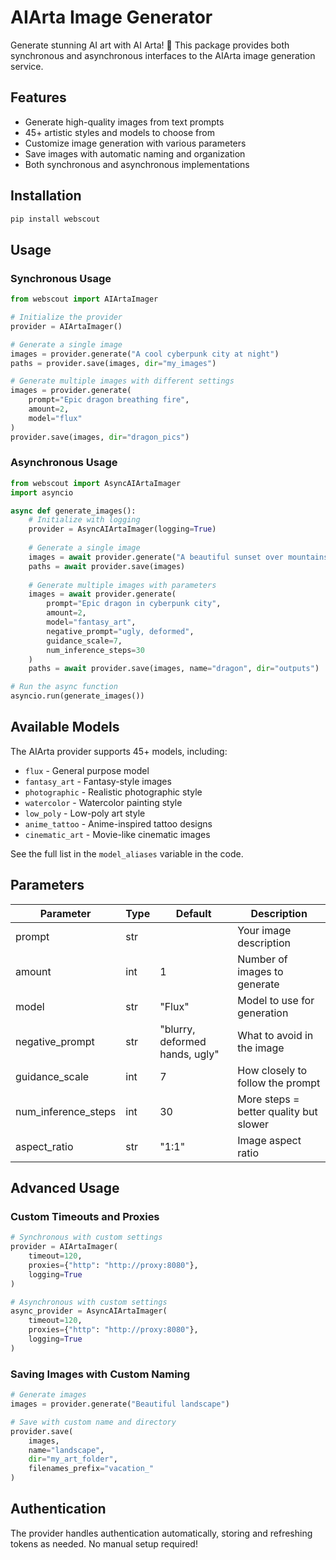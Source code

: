 # AIArta Image Generator

Generate stunning AI art with AI Arta! 🎨 This package provides both synchronous and asynchronous interfaces to the AIArta image generation service.

## Features

- Generate high-quality images from text prompts
- 45+ artistic styles and models to choose from
- Customize image generation with various parameters
- Save images with automatic naming and organization
- Both synchronous and asynchronous implementations

## Installation

```bash
pip install webscout
```

## Usage

### Synchronous Usage

```python
from webscout import AIArtaImager

# Initialize the provider
provider = AIArtaImager()

# Generate a single image
images = provider.generate("A cool cyberpunk city at night")
paths = provider.save(images, dir="my_images")

# Generate multiple images with different settings
images = provider.generate(
    prompt="Epic dragon breathing fire",
    amount=2, 
    model="flux"
)
provider.save(images, dir="dragon_pics")
```

### Asynchronous Usage

```python
from webscout import AsyncAIArtaImager
import asyncio

async def generate_images():
    # Initialize with logging
    provider = AsyncAIArtaImager(logging=True)
    
    # Generate a single image
    images = await provider.generate("A beautiful sunset over mountains")
    paths = await provider.save(images)
    
    # Generate multiple images with parameters
    images = await provider.generate(
        prompt="Epic dragon in cyberpunk city",
        amount=2,
        model="fantasy_art",
        negative_prompt="ugly, deformed",
        guidance_scale=7,
        num_inference_steps=30
    )
    paths = await provider.save(images, name="dragon", dir="outputs")

# Run the async function
asyncio.run(generate_images())
```

## Available Models

The AIArta provider supports 45+ models, including:

- `flux` - General purpose model
- `fantasy_art` - Fantasy-style images
- `photographic` - Realistic photographic style
- `watercolor` - Watercolor painting style
- `low_poly` - Low-poly art style
- `anime_tattoo` - Anime-inspired tattoo designs
- `cinematic_art` - Movie-like cinematic images

See the full list in the `model_aliases` variable in the code.

## Parameters

| Parameter | Type | Default | Description |
|-----------|------|---------|-------------|
| prompt | str | | Your image description |
| amount | int | 1 | Number of images to generate |
| model | str | "Flux" | Model to use for generation |
| negative_prompt | str | "blurry, deformed hands, ugly" | What to avoid in the image |
| guidance_scale | int | 7 | How closely to follow the prompt |
| num_inference_steps | int | 30 | More steps = better quality but slower |
| aspect_ratio | str | "1:1" | Image aspect ratio |

## Advanced Usage

### Custom Timeouts and Proxies

```python
# Synchronous with custom settings
provider = AIArtaImager(
    timeout=120,
    proxies={"http": "http://proxy:8080"},
    logging=True
)

# Asynchronous with custom settings
async_provider = AsyncAIArtaImager(
    timeout=120,
    proxies={"http": "http://proxy:8080"},
    logging=True
)
```

### Saving Images with Custom Naming

```python
# Generate images
images = provider.generate("Beautiful landscape")

# Save with custom name and directory
provider.save(
    images,
    name="landscape",
    dir="my_art_folder",
    filenames_prefix="vacation_"
)
```

## Authentication

The provider handles authentication automatically, storing and refreshing tokens as needed. No manual setup required!
